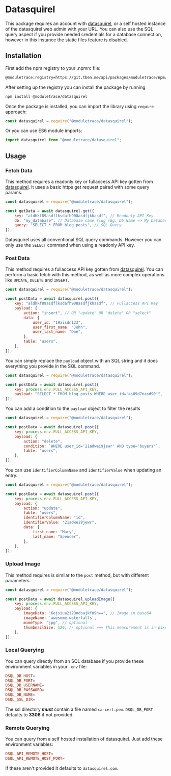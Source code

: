 # Datasquirel

This package requires an account with [datasquirel](https://datasquirel.com/create-account), or a self hosted instance of the datasquirel web admin with your URL. You can also use the SQL query aspect if you provide needed credentials for a database connection, however in this instance the static files feature is disabled.

## Installation

First add the npm registry to your .npmrc file:

```bash
@moduletrace:registry=https://git.tben.me/api/packages/moduletrace/npm/
```

After setting up the registry you can install the package by running

```bash
npm install @moduletrace/datasquirel
```

Once the package is installed, you can import the library using `require` approach:

```js
const datasquirel = require("@moduletrace/datasquirel");
```

Or you can use ES6 module imports:

```js
import datasquirel from "@moduletrace/datasquirel";
```

## Usage

### Fetch Data

This method requires a readonly key or fullaccess API key gotten from [datasquirel](https://datasquirel.com/). It uses a basic https get request paired with some query params.

```js
const datasquirel = require("@moduletrace/datasquirel");

const getData = await datasquirel.get({
    key: "aldhkf89asdflksdafh908asdfjkhasdf", // Readonly API Key
    db: "my_database", // Database name slug (Eg. Db Name => My Database, Db Slug => my_database)
    query: "SELECT * FROM blog_posts", // SQL Query
});
```

Datasquirel uses all conventional SQL query commands. However you can only use the `SELECT` command when using a readonly API key.

### Post Data

This method requires a fullaccess API key gotten from [datasquirel](https://datasquirel.com/). You can perform a basic fetch with this method, as well as more complex operations like `UPDATE`, `DELETE` and `INSERT`.

```js
const datasquirel = require("@moduletrace/datasquirel");

const postData = await datasquirel.post({
    key: "aldhkf89asdflksdafh908asdfjkhasdf", // Fullaccess API Key
    payload: {
        action: "insert", // OR "update" OR "delete" OR "select"
        data: {
            user_id: "19aisdn123",
            user_first_name: "John",
            user_last_name: "Doe",
        },
        table: "users",
    },
});
```

You can simply replace the `payload` object with an SQL string and it does everything you provide in the SQL command.

```js
const datasquirel = require("@moduletrace/datasquirel");

const postData = await datasquirel.post({
    key: process.env.FULL_ACCESS_API_KEY,
    payload: "SELECT * FROM blog_posts WHERE user_id='as09d7nasd90'",
});
```

You can add a condition to the `payload` object to filter the results

```js
const datasquirel = require("@moduletrace/datasquirel");

const postData = await datasquirel.post({
    key: process.env.FULL_ACCESS_API_KEY,
    payload: {
        action: "delete",
        condition: `WHERE user_id='21adwei9jewr' AND type='buyers'`,
        table: "users",
    },
});
```

You can use `identifierColumnName` and `identifierValue` when updating an entry.

```js
const datasquirel = require("@moduletrace/datasquirel");

const postData = await datasquirel.post({
    key: process.env.FULL_ACCESS_API_KEY,
    payload: {
        action: "update",
        table: "users",
        identifierColumnName: "id",
        identifierValue: "21adwei9jewr",
        data: {
            first_name: "Mary",
            last_name: "Spencer",
        },
    },
});
```

### Upload Image

This method requires is similar to the `post` method, but with different parameters.

```js
const datasquirel = require("@moduletrace/datasquirel");

const postData = await datasquirel.uploadImage({
    key: process.env.FULL_ACCESS_API_KEY,
    payload: {
        imageData: "6ejsiua2i29ndsajkfn9n==", // Image in base64
        imageName: `awesome-waterfalls`,
        mimeType: "jpg", // optional
        thumbnailSize: 120, // optional === This measurement is in pixels(px)
    },
});
```

### Local Querying

You can query directly from an SQL database if you provide these environment variables in your `.env` file:

```conf
DSQL_DB_HOST=
DSQL_DB_PORT=
DSQL_DB_USERNAME=
DSQL_DB_PASSWORD=
DSQL_DB_NAME=
DSQL_SSL_DIR=
```

The ssl directory **_must_** contain a file named `ca-cert.pem`. `DSQL_DB_PORT` defaults to **3306** if not provided.

### Remote Querying

You can query from a self hosted installation of datasquirel. Just add these environment variables:

```conf
DSQL_API_REMOTE_HOST=
DSQL_API_REMOTE_HOST_PORT=
```

If these aren't provided it defaults to `datasquirel.com`.
